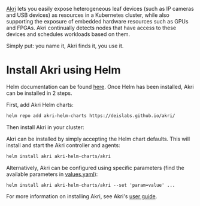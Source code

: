 [Akri](https://github.com/deislabs/akri) lets you easily expose heterogeneous leaf devices (such as IP cameras and USB devices) as resources in a Kubernetes cluster, while also supporting the exposure of embedded hardware resources such as GPUs and FPGAs. Akri continually detects nodes that have access to these devices and schedules workloads based on them.

Simply put: you name it, Akri finds it, you use it.

# Install Akri using Helm

Helm documentation can be found [here](https://github.com/kubernetes/helm).  Once Helm has been installed, Akri can be installed in 2 steps.

First, add Akri Helm charts:
```sh
helm repo add akri-helm-charts https://deislabs.github.io/akri/
```

Then install Akri in your cluster:

Akri can be installed by simply accepting the Helm chart defaults.  This will install and start the Akri controller and agents:

```sh
helm install akri akri-helm-charts/akri
```

Alternatively, Akri can be configured using specific parameters (find the available parameters in [values.yaml](https://github.com/deislabs/akri/blob/main/deployment/helm/values.yaml)):

```
helm install akri akri-helm-charts/akri --set 'param=value' ...
```

For more information on installing Akri, see Akri's [user guide](https://docs.akri.sh/user-guide/getting-started).
